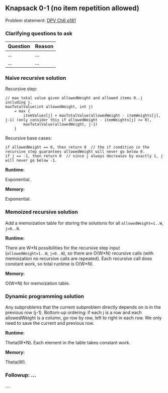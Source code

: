 ## Knapsack 0-1 (no item repetition allowed)

Problem statement: [DPV Ch6 p181](https://people.eecs.berkeley.edu/~vazirani/algorithms/chap6.pdf)

### Clarifying questions to ask

| Question | Reason |
| --- | --- |
| ... | ... |
| ... | ... |

### Naive recursive solution

Recursive step:
```
// max total value given allowedWeight and allowed items 0..j including j.
maxTotalValue(int allowedWeight, int j)
    = max {
        itemValues[j] + maxTotalValue(allowedWeight - itemWeights[j], j-1) (only consider this if allowedWeight - itemWeights[j] >= 0),
        maxTotalValue(allowedWeight, j-1)
    }
```

Recursive base cases:
```
if allowedWeight == 0, then return 0  // the if condition in the recursive step guarantees allowedWeight will never go below 0.
if j == -1, then return 0  // since j always decreases by exactly 1, j will never go below -1.
```

**Runtime:**

Exponential.

**Memory:**

Exponential.


### Memoized recursive solution

Add a memoization table for storing the solutions for all `allowedWeight=1..W`, `j=0..N`.

**Runtime:**

There are W\*N possibilities for the recursive step input (`allowedWeight=1..W`, `j=0..N`), so there are O(W\*N) recursive calls (with memoization no recursive calls are repeated). Each recursive call does constant work, so total runtime is O(W\*N).

**Memory:**

O(W\*N) for memoization table.


### Dynamic programming solution

Any subproblems that the current subproblem directly depends on is in the previous row (j-1). Bottom-up ordering: if each j is a row and each allowedWeight is a column, go row by row, left to right in each row. We only need to save the current and previous row.

**Runtime:**

Theta(W\*N). Each element in the table takes constant work.

**Memory:**

Theta(W).


### Followup: ...

....
